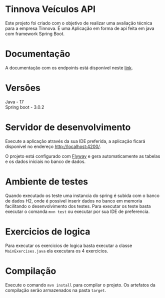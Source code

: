 # Tinnova Veículos API
Este projeto foi criado com o objetivo de realizar uma avaliação técnica para a empresa Tinnova. É uma Aplicação em forma de api feita em java com framework Spring Boot.
# Documentação
A documentação com os endpoints está disponível neste [link](https://documenter.getpostman.com/view/9169158/2s935uGLc8).
# Versões
Java - 17  
Spring boot - 3.0.2
# Servidor de desenvolvimento
Execute a aplicação através da sua IDE preferida, a aplicação ficará disponível no endereço [http://localhost:4200/](http://localhost:4200/).

O projeto está configurado com [Flyway](https://flywaydb.org/documentation/) e gera automaticamente as tabelas e os dados iniciais no banco de dados.
# Ambiente de testes
Quando executado os teste uma instancia do spring é subida com o banco de dados H2, onde é possivel inserir dados no banco em memoria facilitando o desenvolvimento dos testes.
Para executar os teste basta executar o comanda `mvn test` ou executar por sua IDE de preferencia.
# Exercicios de logica
Para executar os exercicios de logica basta executar a classe `MainExercises.java` ela executara os 4 exercicios.
# Compilação
Execute o comando `mvn install` para compilar o projeto. Os artefatos da compilação serão armazenados na pasta `target`.
